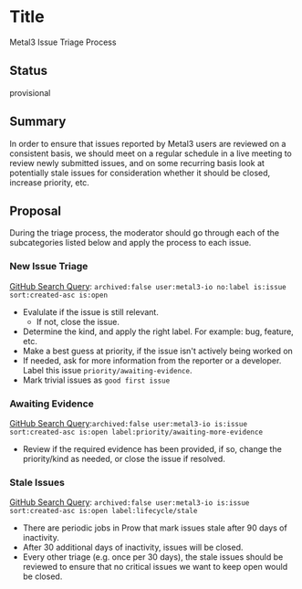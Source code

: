 # Title

Metal3 Issue Triage Process

## Status

provisional

## Summary

In order to ensure that issues reported by Metal3 users are reviewed on
a consistent basis, we should meet on a regular schedule in a live
meeting to review newly submitted issues, and on some recurring basis
look at potentially stale issues for consideration whether it should be
closed, increase priority, etc.

## Proposal

During the triage process, the moderator should go through each of the
subcategories listed below and apply the process to each issue.

### New Issue Triage

[GitHub Search
Query](https://github.com/issues?utf8=%E2%9C%93&q=archived%3Afalse+user%3Ametal3-io+no%3Alabel+is%3Aissue+sort%3Acreated-asc+is%3Aopen):
`archived:false user:metal3-io no:label is:issue sort:created-asc
is:open`

- Evalulate if the issue is still relevant.
   - If not, close the issue.
- Determine the kind, and apply the right label. For example: bug, feature, etc.
- Make a best guess at priority, if the issue isn't actively being
  worked on
- If needed, ask for more information from the reporter or a
  developer. Label this issue `priority/awaiting-evidence`.
- Mark trivial issues as `good first issue`

### Awaiting Evidence

[GitHub Search
Query](https://github.com/issues?utf8=%E2%9C%93&q=archived%3Afalse+user%3Ametal3-io+is%3Aissue+sort%3Acreated-asc+is%3Aopen+label%3Apriority%2Fawaiting-more-evidence):`archived:false
user:metal3-io is:issue sort:created-asc is:open
label:priority/awaiting-more-evidence`

- Review if the required evidence has been provided, if so, change the
  priority/kind as needed, or close the issue if resolved.

### Stale Issues

[GitHub Search
Query](https://github.com/issues?q=archived%3Afalse+user%3Ametal3-io+is%3Aissue+sort%3Acreated-asc+is%3Aopen+label%3Alifecycle%2Fstale):
`archived:false user:metal3-io is:issue sort:created-asc is:open
label:lifecycle/stale`

- There are periodic jobs in Prow that mark issues stale after 90 days of
  inactivity.
- After 30 additional days of inactivity, issues will be closed.
- Every other triage (e.g. once per 30 days), the stale issues should
  be reviewed to ensure that no critical issues we want to keep open
  would be closed.
